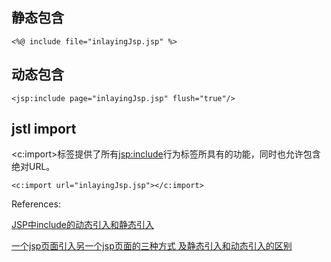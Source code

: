 
 

## 静态包含
 
`````
<%@ include file="inlayingJsp.jsp" %>
`````
## 动态包含
`````
<jsp:include page="inlayingJsp.jsp" flush="true"/>
`````
## jstl import 

<c:import>标签提供了所有<jsp:include>行为标签所具有的功能，同时也允许包含绝对URL。

`````
<c:import url="inlayingJsp.jsp"></c:import> 
`````

References:

[JSP中include的动态引入和静态引入](https://baijiahao.baidu.com/s?id=1590373998823758796&wfr=spider&for=pc)

[一个jsp页面引入另一个jsp页面的三种方式 及静态引入和动态引入的区别](https://blog.csdn.net/fn_2015/article/details/70311495)

